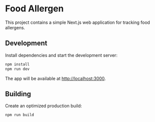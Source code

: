 # Food Allergen

This project contains a simple Next.js web application for tracking food allergens.

## Development

Install dependencies and start the development server:

```bash
npm install
npm run dev
```

The app will be available at <http://localhost:3000>.

## Building

Create an optimized production build:

```bash
npm run build
```
